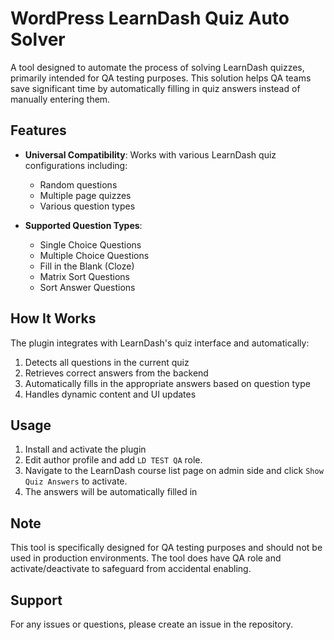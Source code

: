 # WordPress LearnDash Quiz Auto Solver

A tool designed to automate the process of solving LearnDash quizzes, primarily intended for QA testing purposes. This solution helps QA teams save significant time by automatically filling in quiz answers instead of manually entering them.

## Features

- **Universal Compatibility**: Works with various LearnDash quiz configurations including:
  - Random questions
  - Multiple page quizzes
  - Various question types

- **Supported Question Types**:
  - Single Choice Questions
  - Multiple Choice Questions
  - Fill in the Blank (Cloze)
  - Matrix Sort Questions
  - Sort Answer Questions

## How It Works

The plugin integrates with LearnDash's quiz interface and automatically:
1. Detects all questions in the current quiz
2. Retrieves correct answers from the backend
3. Automatically fills in the appropriate answers based on question type
4. Handles dynamic content and UI updates

## Usage

1. Install and activate the plugin
3. Edit author profile and add `LD TEST QA` role.
2. Navigate to the LearnDash course list page on admin side and click `Show Quiz Answers` to activate. 
3. The answers will be automatically filled in


## Note

This tool is specifically designed for QA testing purposes and should not be used in production environments. The tool does have QA role and activate/deactivate to safeguard from accidental enabling. 


## Support

For any issues or questions, please create an issue in the repository. 